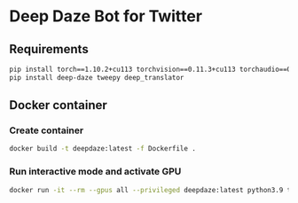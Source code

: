 # Deep Daze Bot for Twitter
## Requirements

```bash
pip install torch==1.10.2+cu113 torchvision==0.11.3+cu113 torchaudio==0.10.2+cu113 -f https://download.pytorch.org/whl/cu113/torch_stable.html
pip install deep-daze tweepy deep_translator
```

## Docker container
### Create container

```bash
docker build -t deepdaze:latest -f Dockerfile .
```

### Run interactive mode and activate GPU

```bash
docker run -it --rm --gpus all --privileged deepdaze:latest python3.9 twitter_bot.py
```
